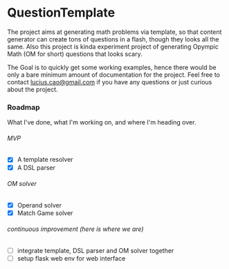 # QuestionTemplate

The project aims at generating math problems via template, so that content generator can create tons of questions in a flash, though they looks all the same. Also this project is kinda experiment project of generating Opympic Math (OM for short) questions that looks scary. 

The Goal is to quickly get some working examples, hence there would be only a bare minimum amount of documentation for the project. Feel free to contact lucius.cao@gmail.com if you have any questions or just curious about the project.

### Roadmap
What I've done, what I'm working on, and where I'm heading over.

###### MVP
- [x] A template resolver
- [x] A DSL parser  

###### OM solver
- [x] Operand solver
- [x] Match Game solver  

######  continuous improvement (here is where we are)
- [ ] integrate template, DSL parser and OM solver together
- [ ] setup flask web env for web interface
